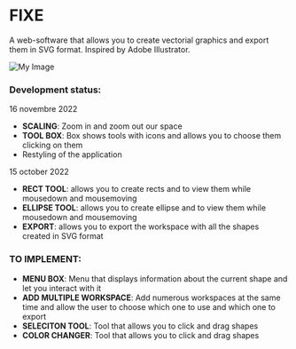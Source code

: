 # FIXE
A web-software that allows you to create vectorial graphics and export them in SVG format.
Inspired by Adobe Illustrator.

![My Image](./FIXEimg)

### Development status:
  16 novembre 2022
  - **SCALING**: Zoom in and zoom out our space 
  - **TOOL BOX**: Box shows tools with icons and allows you to choose them clicking on them
  - Restyling of the application
    
15 october 2022
  - **RECT TOOL**: allows you to create rects and to view them while mousedown and mousemoving
  - **ELLIPSE TOOL**: allows you to create ellipse and to view them while mousedown and mousemoving
  - **EXPORT**: allows you to export the workspace with all the shapes created in SVG format

### TO IMPLEMENT:
  - **MENU BOX**: Menu that displays information about the current shape and let you interact with it
  - **ADD MULTIPLE WORKSPACE**: Add numerous workspaces at the same time and allow the user to choose which one to use and which one to export
  - **SELECITON TOOL**: Tool that allows you to click and drag shapes
  - **COLOR CHANGER**: Tool that allows you to click and drag shapes
